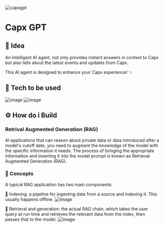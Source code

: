 ![capxgpt](https://github.com/user-attachments/assets/2157fb21-79ff-4fb5-b390-2a7176f7d703)

# Capx GPT

## 🧠 Idea

An intelligent AI agent, not only provides instant answers in context to Capx but also tells about the latest events and updates from Capx.

This AI agent is designed to enhance your Capx experience! ✨


## 🤖 Tech to be used
![image](https://github.com/user-attachments/assets/e5471e68-eec7-48bd-b411-b80a34485019) ![image](https://github.com/user-attachments/assets/7a25f40c-c5d8-4348-9584-8ab7665f6b99)


## ⚙️ How do i Build 
### Retrival Augmented Generation (RAG) 

AI applications that can reason about private data or data introduced after a model's cutoff date, you need to augment the knowledge of the model with the specific information it needs. The process of bringing the appropriate information and inserting it into the model prompt is known as Retrieval Augmented Generation (RAG).


### 📜 Concepts

A typical RAG application has two main components:

📌 Indexing: a pipeline for ingesting data from a source and indexing it. This usually happens offline.
![image](https://github.com/user-attachments/assets/8c41fd26-7840-4fc9-8765-b0cb8e6542a2)

📌 Retrieval and generation: the actual RAG chain, which takes the user query at run time and retrieves the relevant data from the index, then passes that to the model.
![image](https://github.com/user-attachments/assets/2f1041e2-9f65-46be-8916-caab572d2005)





